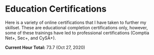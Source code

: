# Education Certifications

Here is a variety of online certifications that I have taken to further my skillset. These are educational completion certifications only, however, some of these trainings have led to
professional certifications (Comptia Net+, Sec+, and CySA+).

**Current Hour Total:** 73.7 (Oct 27, 2020)
